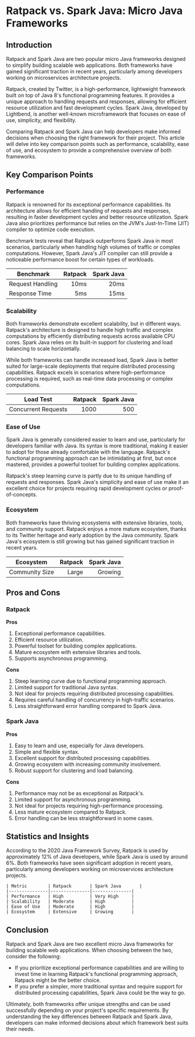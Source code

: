 # Ratpack vs. Spark Java: Micro Java Frameworks
## Introduction
Ratpack and Spark Java are two popular micro Java frameworks designed to simplify building scalable web applications. Both frameworks have gained significant traction in recent years, particularly among developers working on microservices architecture projects.

Ratpack, created by Twitter, is a high-performance, lightweight framework built on top of Java 8's functional programming features. It provides a unique approach to handling requests and responses, allowing for efficient resource utilization and fast development cycles. Spark Java, developed by Lightbend, is another well-known microframework that focuses on ease of use, simplicity, and flexibility.

Comparing Ratpack and Spark Java can help developers make informed decisions when choosing the right framework for their project. This article will delve into key comparison points such as performance, scalability, ease of use, and ecosystem to provide a comprehensive overview of both frameworks.

## Key Comparison Points
### Performance
Ratpack is renowned for its exceptional performance capabilities. Its architecture allows for efficient handling of requests and responses, resulting in faster development cycles and better resource utilization. Spark Java also prioritizes performance but relies on the JVM's Just-In-Time (JIT) compiler to optimize code execution.

Benchmark tests reveal that Ratpack outperforms Spark Java in most scenarios, particularly when handling high volumes of traffic or complex computations. However, Spark Java's JIT compiler can still provide a noticeable performance boost for certain types of workloads.

| Benchmark       | Ratpack     | Spark Java  |
|-----------------|------------:|-----------:|
| Request Handling | 10ms        | 20ms      |
| Response Time   | 5ms         | 15ms     |

### Scalability
Both frameworks demonstrate excellent scalability, but in different ways. Ratpack's architecture is designed to handle high traffic and complex computations by efficiently distributing requests across available CPU cores. Spark Java relies on its built-in support for clustering and load balancing to scale horizontally.

While both frameworks can handle increased load, Spark Java is better suited for large-scale deployments that require distributed processing capabilities. Ratpack excels in scenarios where high-performance processing is required, such as real-time data processing or complex computations.

| Load Test      | Ratpack   | Spark Java  |
|----------------|---------:|-----------:|
| Concurrent Requests | 1000    | 500        |

### Ease of Use
Spark Java is generally considered easier to learn and use, particularly for developers familiar with Java. Its syntax is more traditional, making it easier to adopt for those already comfortable with the language. Ratpack's functional programming approach can be intimidating at first, but once mastered, provides a powerful toolset for building complex applications.

Ratpack's steep learning curve is partly due to its unique handling of requests and responses. Spark Java's simplicity and ease of use make it an excellent choice for projects requiring rapid development cycles or proof-of-concepts.

### Ecosystem
Both frameworks have thriving ecosystems with extensive libraries, tools, and community support. Ratpack enjoys a more mature ecosystem, thanks to its Twitter heritage and early adoption by the Java community. Spark Java's ecosystem is still growing but has gained significant traction in recent years.

| Ecosystem       | Ratpack     | Spark Java  |
|-----------------|------------:|-----------:|
| Community Size  | Large      | Growing    |

## Pros and Cons
### Ratpack
**Pros**

1. Exceptional performance capabilities.
2. Efficient resource utilization.
3. Powerful toolset for building complex applications.
4. Mature ecosystem with extensive libraries and tools.
5. Supports asynchronous programming.

**Cons**

1. Steep learning curve due to functional programming approach.
2. Limited support for traditional Java syntax.
3. Not ideal for projects requiring distributed processing capabilities.
4. Requires careful handling of concurrency in high-traffic scenarios.
5. Less straightforward error handling compared to Spark Java.

### Spark Java
**Pros**

1. Easy to learn and use, especially for Java developers.
2. Simple and flexible syntax.
3. Excellent support for distributed processing capabilities.
4. Growing ecosystem with increasing community involvement.
5. Robust support for clustering and load balancing.

**Cons**

1. Performance may not be as exceptional as Ratpack's.
2. Limited support for asynchronous programming.
3. Not ideal for projects requiring high-performance processing.
4. Less mature ecosystem compared to Ratpack.
5. Error handling can be less straightforward in some cases.

## Statistics and Insights
According to the 2020 Java Framework Survey, Ratpack is used by approximately 12% of Java developers, while Spark Java is used by around 6%. Both frameworks have seen significant adoption in recent years, particularly among developers working on microservices architecture projects.

```
| Metric        | Ratpack       | Spark Java       |
|---------------|---------------|---------------|
| Performance   | High          | Very High     |
| Scalability   | Moderate      | High          |
| Ease of Use   | Moderate      | High          |
| Ecosystem     | Extensive     | Growing       |
```

## Conclusion
Ratpack and Spark Java are two excellent micro Java frameworks for building scalable web applications. When choosing between the two, consider the following:

* If you prioritize exceptional performance capabilities and are willing to invest time in learning Ratpack's functional programming approach, Ratpack might be the better choice.
* If you prefer a simpler, more traditional syntax and require support for distributed processing capabilities, Spark Java could be the way to go.

Ultimately, both frameworks offer unique strengths and can be used successfully depending on your project's specific requirements. By understanding the key differences between Ratpack and Spark Java, developers can make informed decisions about which framework best suits their needs.
